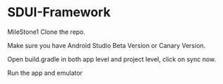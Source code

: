# SDUI-Framework

MileStone1
Clone the repo.

Make sure you have Android Studio Beta Version or Canary Version.

Open build.gradle in both app level and project level, click on sync now.

Run the app and emulator